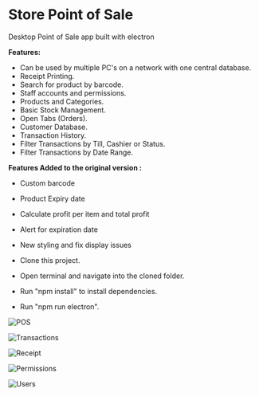 
# Store Point of Sale
 Desktop Point of Sale app built with electron
 
  **Features:**

- Can be used by multiple PC's on a network with one central database.
- Receipt Printing.
- Search for product by barcode.
- Staff accounts and permissions. 
- Products and Categories.
- Basic Stock Management.
- Open Tabs (Orders).
- Customer Database. 
- Transaction History. 
- Filter Transactions by Till, Cashier or Status. 
- Filter Transactions by Date Range. 

**Features Added to the original version :**

- Custom barcode  
- Product Expiry date 
- Calculate profit per item and total profit
- Alert for expiration date
- New styling and fix display issues  



- Clone this project.
- Open terminal and navigate into the cloned folder.
- Run "npm install" to install dependencies.
- Run "npm run electron". 

![POS](https://github.com/ailakhdar/Store-POS/screenshots/2.jpg)

![Transactions](https://github.com/ailakhdar/Store-POS/screenshots/transaction.jpg)

![Receipt](https://github.com/ailakhdar/Store-POS/screenshots/5.jpg)

![Permissions](https://github.com/ailakhdar/Store-POS/screenshots/4.jpg)

![Users](https://github.com/ailakhdar/Store-POS/screenshots/alert.jpg)
